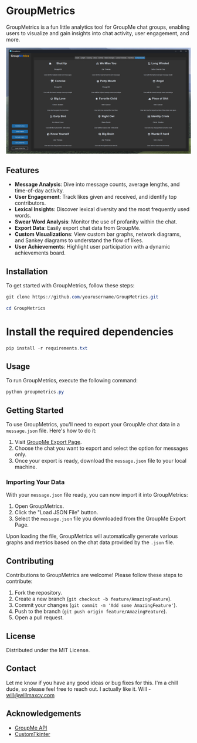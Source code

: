 # GroupMetrics

GroupMetrics is a fun little analytics tool for GroupMe chat groups, enabling users to visualize and gain insights into chat activity, user engagement, and more.

![example](https://github.com/wsmaxcy/Group-Me/blob/main/data/ach.png?raw=true)

## Features

- **Message Analysis**: Dive into message counts, average lengths, and time-of-day activity.
- **User Engagement**: Track likes given and received, and identify top contributors.
- **Lexical Insights**: Discover lexical diversity and the most frequently used words.
- **Swear Word Analysis**: Monitor the use of profanity within the chat.
- **Export Data**: Easily export chat data from GroupMe.
- **Custom Visualizations**: View custom bar graphs, network diagrams, and Sankey diagrams to understand the flow of likes.
- **User Achievements**: Highlight user participation with a dynamic achievements board.

## Installation

To get started with GroupMetrics, follow these steps:

```powershell
git clone https://github.com/yourusername/GroupMetrics.git
```

```powershell
cd GroupMetrics
```

# Install the required dependencies
```powershell
pip install -r requirements.txt
```

## Usage
To run GroupMetrics, execute the following command:

```powershell
python groupmetrics.py
```

## Getting Started

To use GroupMetrics, you'll need to export your GroupMe chat data in a `message.json` file. Here's how to do it:

1. Visit [GroupMe Export Page](https://web.groupme.com/profile/export).
2. Choose the chat you want to export and select the option for messages only.
3. Once your export is ready, download the `message.json` file to your local machine.

### Importing Your Data

With your `message.json` file ready, you can now import it into GroupMetrics:

1. Open GroupMetrics.
2. Click the "Load JSON File" button.
3. Select the `message.json` file you downloaded from the GroupMe Export Page.

Upon loading the file, GroupMetrics will automatically generate various graphs and metrics based on the chat data provided by the `.json` file.

## Contributing

Contributions to GroupMetrics are welcome! Please follow these steps to contribute:

1. Fork the repository.
2. Create a new branch (`git checkout -b feature/AmazingFeature`).
3. Commit your changes (`git commit -m 'Add some AmazingFeature'`).
4. Push to the branch (`git push origin feature/AmazingFeature`).
5. Open a pull request.

## License

Distributed under the MIT License.

## Contact
Let me know if you have any good ideas or bug fixes for this. I'm a chill dude, so please feel free to reach out. I actually like it. 
Will - will@willmaxcy.com

## Acknowledgements

- [GroupMe API](https://dev.groupme.com)
- [CustomTkinter](https://github.com/TomSchimansky/CustomTkinter)
